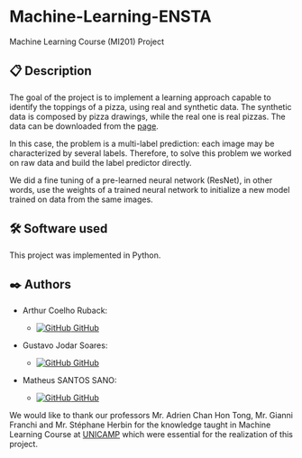 # Machine-Learning-ENSTA
Machine Learning Course (MI201) Project

## 📋 Description
The goal of the project is to implement a learning approach capable to identify the toppings of a pizza, using real and synthetic data. The synthetic data is composed by pizza drawings, while the real one is real pizzas.
The data can be downloaded from the [page](http://pizzagan.csail.mit.edu/).

In this case, the problem is a multi-label prediction: each image may be characterized by several labels. Therefore, to solve this problem we worked on raw data and build the label predictor directly.

We did a fine tuning of a pre-learned neural network (ResNet), in other words, use the weights of a trained neural network to initialize a new model trained on data from the same images.

## 🛠️ Software used

This project was implemented in Python.

## ✒️ Authors

- Arthur Coelho Ruback:
    - [![GitHub](https://i.stack.imgur.com/tskMh.png) GitHub](https://github.com/arthur-ruback)

- Gustavo Jodar Soares:
    - [![GitHub](https://i.stack.imgur.com/tskMh.png) GitHub](https://github.com/Gustavo-Jodar)

- Matheus SANTOS SANO:
    - [![GitHub](https://i.stack.imgur.com/tskMh.png) GitHub](https://github.com/matsano)

We would like to thank our professors Mr. Adrien Chan Hon Tong, Mr. Gianni Franchi and Mr. Stéphane Herbin for the knowledge taught in Machine Learning Course at [UNICAMP](https://www.ensta-paris.fr/) which were essential for the realization of this project.
